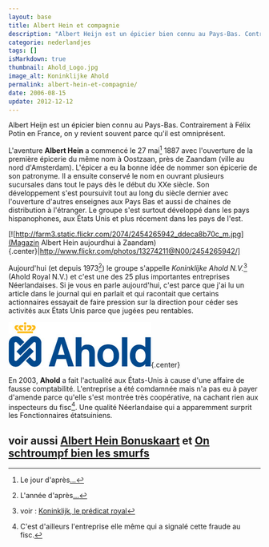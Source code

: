 ```yaml
---
layout: base
title: Albert Hein et compagnie
description: "Albert Heijn est un épicier bien connu au Pays-Bas. Contrairement à Félix Potin en France, on y revient souvent parce qu'il est omniprésent."
categorie: nederlandjes
tags: []
isMarkdown: true
thumbnail: Ahold_Logo.jpg
image_alt: Koninklijke Ahold
permalink: albert-hein-et-compagnie/
date: 2006-08-15
update: 2012-12-12
---
```


Albert Heijn est un épicier bien connu au Pays-Bas. Contrairement à Félix Potin en France, on y revient souvent parce qu'il est omniprésent.

L'aventure **Albert Hein** a commencé le 27 mai[^1] 1887 avec l'ouverture de la première épicerie du même nom à Oostzaan, près de Zaandam (ville au nord d'Amsterdam). L'épicer a eu la bonne idée de nommer son épicerie de son patronyme. Il a ensuite conservé le nom en ouvrant plusieurs sucursales dans tout le pays dès le début du XXe siècle. Son développement s'est poursuivit tout au long du siècle dernier avec l'ouverture d'autres enseignes aux Pays Bas et aussi de chaines de distribution à l'étranger. Le groupe s'est surtout développé dans les pays hispanophones, aux États Unis et plus récement dans les pays de l'est.

[![http://farm3.static.flickr.com/2074/2454265942_ddeca8b70c_m.jpg](Magazin Albert Hein aujourdhui à Zaandam){.center}|http://www.flickr.com/photos/13274211@N00/2454265942/]

Aujourd'hui (et depuis 1973[^2]) le groupe s'appelle *Koninklijke Ahold N.V.*[^3] (Ahold Royal N.V.) et c'est une des 25 plus importantes entreprises Néerlandaises. Si je vous en parle aujourd'hui, c'est parce que j'ai lu un article dans le journal qui en parlait et qui racontait que certains actionnaires essayait de faire pression sur la direction pour céder ses activités aux États Unis parce que jugées peu rentables.

![Koninklijke Ahold](Ahold_Logo.jpg){.center}

En 2003, **Ahold** a fait l'actualité aux États-Unis à cause d'une affaire de fausse comptabilité. L'entreprise a été comdamnée mais n'a pas eu à payer d'amende parce qu'elle s'est montrée très coopérative, na cachant rien aux inspecteurs du fisc[^4]. Une qualité Néerlandaise qui a apparemment surprit les Fonctionnaires étatsuiniens.

voir aussi **[Albert Hein Bonuskaart](/les-semaines-du-hamster)** et [On schtroumpf bien les smurfs](/schtroumphs-smurf)
---
[^1]: Le jour d'après[...](/joyeux)
[^2]: L'année d'après[...](/joyeux)
[^3]: voir : [Koninklijk, le prédicat royal](/koninklijk-le-predicat-royal)
[^4]: C'est d'ailleurs l'entreprise elle même qui a signalé cette fraude au fisc.
<!-- post notes:
http://eccentricity.m78.com/images/2004/Thalys.jpg
--->
